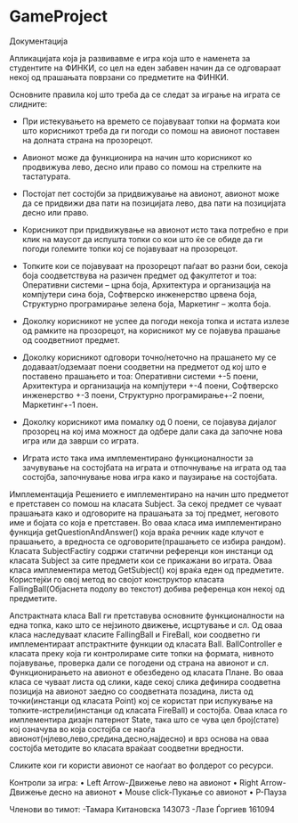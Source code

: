 # GameProject
Документација


Апликацијата која ја развивавме е игра која што е наменета за студентите на ФИНКИ, со цел на еден забавен начин да се одговараат некој од прашањата поврзани со предметите на ФИНКИ.

Основните правила кој што треба да се следат за играње на играта се слидните:
-	При истекувањето на времето се појавуваат топки на формата кои што корисникот треба да ги погоди со помош на авионот поставен на долната страна на прозорецот.

-	Авионот може да функционира на начин што корисникот ко продвижува лево, десно или право со помош на стрелките на тастатурата.


-	Постојат пет состојби за придвижување на авионот, авионот може да се придвижи два пати на позицијата лево, два пати на позицијата десно или право.

-	Корисникот при придвижување на авионот исто така потребно е при клик на маусот да испушта топки со кои што ќе се обиде да ги погоди големите топки кој се појавуваат на прозорецот.


-	Топките кои се појавуваат на прозорецот паѓаат во разни бои, секоја боја соодветствува на разичен предмет од факултетот и тоа: Оперативни системи – црна боја, Архитектура и организација на компјутери сина боја, Софтверско инженерство црвена боја, Структурно програмирање зелена боја, Маркетинг – жолта боја.

-	Доколку корисникот не успее да погоди некоја топка и истата излезе од рамките на прозорецот, на корисникот му се појавува прашање од соодветниот предмет.


-	Доколку корисникот одговори точно/неточно на прашането му се додаваат/одземаат поени соодветни на предметот од кој што е поставено прашањето и тоа: Оперативни системи +-5 поени, Архитектура и организација на компјутери +-4 поени, Софтверско инженерство +-3 поени, Структурно програмирање+-2 поени, Маркетинг+-1 поен.

-	Доколку корисникот има помалку од 0 поени, се појавува дијалог прозорец на кој има можност да одбере дали сака да започне нова игра или да заврши со играта.

-	Играта исто така има имплементирано функционалности за зачувување на состојбата на играта и отпочнување на играта од таа состојба, започнување нова игра како и паузирање на состојбата.

Имплементација
Решението е имплементирано на начин што предметот е претставен со помош на класата Subject. За секој предмет се чуваат прашањата како и одговорите на прашањата за тој предмет, неговото име и бојата со која е претставен. Во оваа класа има имплементирано функција getQuestionAndAnswer() која враќа речник каде клучот е прашањето, а вредноста се одговорите(прашањето се избира рандом). Класата SubjectFactiry содржи статични референци кон инстанци од класата Subject за сите предмети кои се прикажани во играта. Оваа класа имплементира метод GetSubject() кој враќа еден од предметите. Користејќи го овој метод во својот конструктор класата FallingBall(Објаснета подолу во текстот) добива референца кон некој од предметите.
 
 
Апстрактната класа Ball ги претставува основните функционалности на една топка, како што се нејзиното движење, исцртување и сл. Од оваа класа наследуваат класите FallingBall и FireBall, кои соодветно ги имплементираат апстрактните функции од класата Ball.  BallController е класата преку која ги контролираме сите топки на формата, нивното појавување, проверка дали се погодени од страна на авионот и сл.
Функционирањето на авионот е обезбедено од класата Плане. Во оваа класа се чуваат листа од слики, каде секој слика дефинира соодветна позиција на авионот заедно со соодветната позадина, листа од точки(инстанци од класата Point) кој се користат при испукување на топките-истрели(инстанци од класата FireBall) и состојба. Оваа класа го имплементира дизајн патернот State, така што се чува цел број(стате) кој означува во која состојба се наоѓа авионот(нјлево,лево,средина,десно,најдесно) и врз основа на оваа состојба методите во класата враќаат соодветни вредности. 

  
 
Сликите кои ги користи авионот се наоѓаат во фолдерот со ресурси.

Контроли за игра:
•	Left Arrow-Движење лево на авионот
•	Right Arrow-Движење десно на авионот
•	Mouse click-Пукање со авионот
•	P-Пауза

Членови во тимот:
-Тамара Китановска 143073
-Лазе Ѓоргиев 161094
